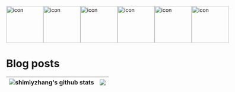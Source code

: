 <div style="display: flex; align-items: flex-start;"><img src="https://techstack-generator.vercel.app/js-icon.svg" alt="icon" width="100" height="100" /><img src="https://techstack-generator.vercel.app/ts-icon.svg" alt="icon" width="100" height="100" /><img src="https://techstack-generator.vercel.app/react-icon.svg" alt="icon" width="100" height="100" /><img src="https://techstack-generator.vercel.app/webpack-icon.svg" alt="icon" width="100" height="100" /><img src="https://techstack-generator.vercel.app/prettier-icon.svg" alt="icon" width="100" height="100" /><img src="https://techstack-generator.vercel.app/nginx-icon.svg" alt="icon" width="100" height="100" /></div>

# Blog posts
<!-- BLOG-POST-LIST:START -->
<!-- BLOG-POST-LIST:END -->

| <img align="center" src="https://github-readme-stats-shimiy.vercel.app/api?username=shimiyzhang&show_icons=true&include_all_commits=true&theme=buefy&hide_border=true" alt="shimiyzhang's github stats" /> | <img align="center" src="https://github-readme-stats-shimiy.vercel.app/api/top-langs/?username=shimiyzhang&layout=compact&theme=buefy&hide_border=true" /> |
| ------------- | ------------- |

